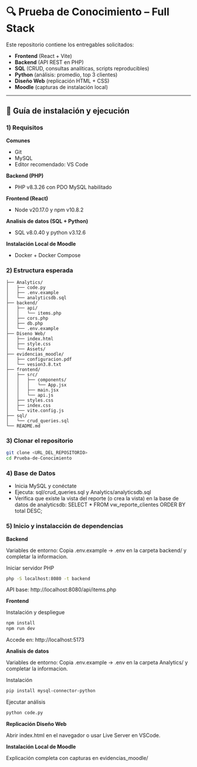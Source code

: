 # 🔍 Prueba de Conocimiento – Full Stack

Este repositorio contiene los entregables solicitados:

- **Frontend** (React + Vite)
- **Backend** (API REST en PHP)
- **SQL** (CRUD, consultas analíticas, scripts reproducibles)
- **Python** (análisis: promedio, top 3 clientes)
- **Diseño Web** (replicación HTML + CSS)
- **Moodle** (capturas de instalación local)

---

## 🚀 Guía de instalación y ejecución

### 1) Requisitos

**Comunes**
- Git  
- MySQL 
- Editor recomendado: VS Code  

**Backend (PHP)**
- PHP v8.3.26 con PDO MySQL habilitado  

**Frontend (React)**
- Node v20.17.0 y npm v10.8.2

**Analisis de datos (SQL + Python)**
- SQL v8.0.40 y python v3.12.6

**Instalación Local de Moodle**
- Docker + Docker Compose

### 2) Estructura esperada

```plaintext
├── Analytics/
│   ├── code.py
│   ├── .env.example
│   └── analyticsdb.sql
├── backend/
│   ├── api/
│   │   └── items.php
│   ├── cors.php
│   ├── db.php
│   └── .env.example
├── Diseno Web/
│   ├── index.html
│   ├── style.css
│   └── Assets/
├── evidencias_moodle/
│   ├── configuracion.pdf
│   └── vesion3.8.txt
├── frontend/
│   ├── src/
│   │   ├── components/
│   │   │   └── App.jsx
│   │   ├── main.jsx
│   │   └── api.js
│   ├── styles.css
│   ├── index.css
│   └── vite.config.js          
├── sql/
│   └── crud_queries.sql
└── README.md
```

### 3) Clonar el repositorio
```bash
git clone <URL_DEL_REPOSITORIO>
cd Prueba-de-Conocimiento
```

### 4) Base de Datos
- Inicia MySQL y conéctate
- Ejecuta: sql/crud_queries.sql y Analytics/analyticsdb.sql
- Verifica que existe la vista del reporte (o crea la vista) en la base de datos de analyticsdb: SELECT * FROM vw_reporte_clientes ORDER BY total DESC;

### 5) Inicio y instalacción de dependencias

**Backend**
<div style="page-break-after: always;"></div>
Variables de entorno: Copia .env.example → .env en la carpeta backend/ y completar la informacion.
<div style="page-break-after: always;"></div>

Iniciar servidor PHP
```bash
php -S localhost:8080 -t backend
```
API base: http://localhost:8080/api/items.php

**Frontend**
<div style="page-break-after: always;"></div>

Instalación y despliegue
```bash
npm install 
npm run dev
```
Accede en: http://localhost:5173

**Analisis de datos**
<div style="page-break-after: always;"></div>
Variables de entorno: Copia .env.example → .env en la carpeta Analytics/ y completar la informacion.
<div style="page-break-after: always;"></div>

Instalación
```bash
pip install mysql-connector-python
```
Ejecutar análisis
```bash
python code.py
```

**Replicación Diseño Web**
<div style="page-break-after: always;"></div>
Abrir index.html en el navegador o usar Live Server en VSCode.
<div style="page-break-after: always;"></div>

**Instalación Local de Moodle**
<div style="page-break-after: always;"></div>
Explicación completa con capturas en evidencias_moodle/
